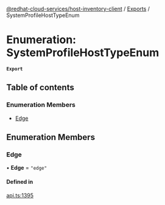 [@redhat-cloud-services/host-inventory-client](../README.md) / [Exports](../modules.md) / SystemProfileHostTypeEnum

# Enumeration: SystemProfileHostTypeEnum

**`Export`**

## Table of contents

### Enumeration Members

- [Edge](SystemProfileHostTypeEnum.md#edge)

## Enumeration Members

### Edge

• **Edge** = ``"edge"``

#### Defined in

[api.ts:1395](https://github.com/RedHatInsights/javascript-clients/blob/master/packages/host-inventory/api.ts#L1395)
